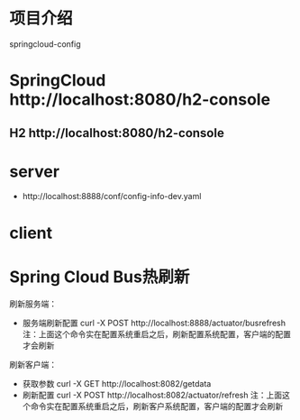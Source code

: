 # 项目介绍
springcloud-config

# SpringCloud http://localhost:8080/h2-console

## H2 http://localhost:8080/h2-console

# server
- http://localhost:8888/conf/config-info-dev.yaml

# client

# Spring Cloud Bus热刷新

刷新服务端：
- 服务端刷新配置 curl -X POST http://localhost:8888/actuator/busrefresh
注：上面这个命令实在配置系统重启之后，刷新配置系统配置，客户端的配置才会刷新


刷新客户端：
- 获取参数 curl -X GET http://localhost:8082/getdata
- 刷新配置 curl -X POST  http://localhost:8082/actuator/refresh
注：上面这个命令实在配置系统重启之后，刷新客户系统配置，客户端的配置才会刷新